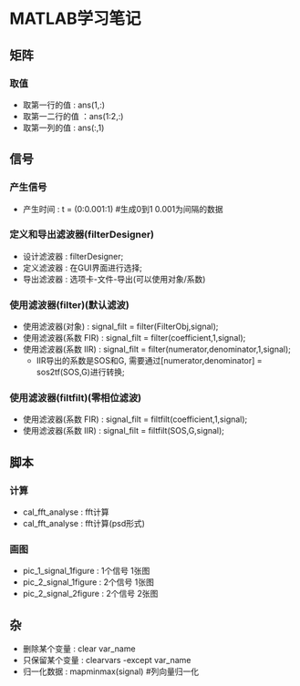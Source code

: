 # MATLAB学习笔记
## 矩阵
### 取值
- 取第一行的值          : ans(1,:)
- 取第一二行的值        ：ans(1:2,:)
- 取第一列的值          : ans(:,1)

## 信号
### 产生信号
- 产生时间              : t = (0:0.001:1) #生成0到1 0.001为间隔的数据
### 定义和导出滤波器(filterDesigner)
- 设计滤波器            : filterDesigner;
- 定义滤波器            : 在GUI界面进行选择;
- 导出滤波器            : 选项卡-文件-导出(可以使用对象/系数)
### 使用滤波器(filter)(默认滤波)
- 使用滤波器(对象)      : signal_filt   = filter(FilterObj,signal);
- 使用滤波器(系数 FIR)  : signal_filt   = filter(coefficient,1,signal);
- 使用滤波器(系数 IIR)  : signal_filt   = filter(numerator,denominator,1,signal);
  - IIR导出的系数是SOS和G, 需要通过[numerator,denominator] = sos2tf(SOS,G)进行转换;
### 使用滤波器(filtfilt)(零相位滤波)
- 使用滤波器(系数 FIR)  : signal_filt   = filtfilt(coefficient,1,signal);
- 使用滤波器(系数 IIR)  : signal_filt   = filtfilt(SOS,G,signal);

## 脚本
### 计算
- cal_fft_analyse      : fft计算
- cal_fft_analyse      : fft计算(psd形式)
### 画图
- pic_1_signal_1figure : 1个信号 1张图
- pic_2_signal_1figure : 2个信号 1张图
- pic_2_signal_2figure : 2个信号 2张图

## 杂
- 删除某个变量          : clear var_name
- 只保留某个变量        : clearvars -except var_name
- 归一化数据            : mapminmax(signal) #列向量归一化
